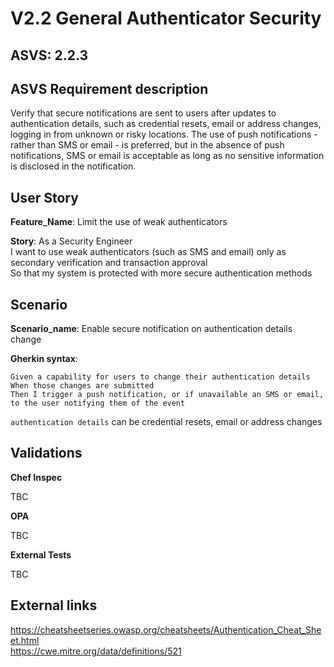 # V2.2 General Authenticator Security

## ASVS: 2.2.3

## ASVS Requirement description

Verify that secure notifications are sent to users after updates
to authentication details, such as credential resets, email or
address changes, logging in from unknown or risky locations. The
use of push notifications - rather than SMS or email - is
preferred, but in the absence of push notifications, SMS or email
is acceptable as long as no sensitive information is disclosed in
the notification.

## User Story

**Feature_Name**: Limit the use of weak authenticators

**Story**:
As a Security Engineer\
I want to use weak authenticators (such as SMS and email) only as 
secondary verification and transaction approval\
So that my system is protected with more secure authentication methods

## Scenario

**Scenario_name**: Enable secure notification on authentication details change

**Gherkin syntax**:

```gherkin
Given a capability for users to change their authentication details
When those changes are submitted
Then I trigger a push notification, or if unavailable an SMS or email, to the user notifying them of the event
```

`authentication details` can be credential resets, email or address changes

## Validations

**Chef Inspec**

TBC

**OPA**

TBC

**External Tests**

TBC

## External links

<https://cheatsheetseries.owasp.org/cheatsheets/Authentication_Cheat_Sheet.html> \
<https://cwe.mitre.org/data/definitions/521>
